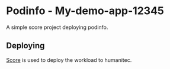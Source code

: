 # Podinfo - My-demo-app-12345

A simple score project deploying podinfo.

## Deploying

[Score](https://score.dev/) is used to deploy the workload to humanitec.
